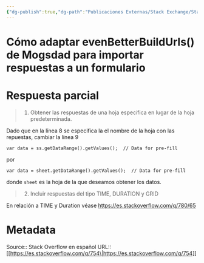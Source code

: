 ```yaml
---
{"dg-publish":true,"dg-path":"Publicaciones Externas/Stack Exchange/Stack Overflow en español/es.stackoverflow.com-754.md","permalink":"/publicaciones-externas/stack-exchange/stack-overflow-en-espanol/es-stackoverflow-com-754/","title":"Cómo adaptar evenBetterBuildUrls() de Mogsdad para importar respuestas a un formulario","hide":true,"noteIcon":"default","created":"2024-04-03T12:49:10.416-06:00","updated":"2024-04-05T16:43:48.316-06:00"}
---
```


# Cómo adaptar evenBetterBuildUrls() de Mogsdad para importar respuestas a un formulario

# Respuesta parcial

> 1. Obtener las respuestas de una hoja específica en lugar de la hoja predeterminada.

Dado que en la línea 8 se especifica la el nombre de la hoja con las repuestas, cambiar la línea 9

    var data = ss.getDataRange().getValues();  // Data for pre-fill

por

    var data = sheet.getDataRange().getValues();  // Data for pre-fill

donde `sheet` es la hoja de la que deseamos obtener los datos.

> 2. Incluir respuestas del tipo TIME, DURATION y GRID

En relación a TIME y Duration véase https://es.stackoverflow.com/q/780/65

# Metadata
Source:: Stack Overflow en español
URL:: [[https://es.stackoverflow.com/q/754\|https://es.stackoverflow.com/q/754]]

